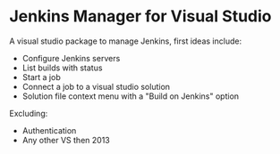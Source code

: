 Jenkins Manager for Visual Studio
================

A visual studio package to manage Jenkins, first ideas include:

 - Configure Jenkins servers
 - List builds with status
 - Start a job
 - Connect a job to a visual studio solution
 - Solution file context menu with a "Build on Jenkins" option

Excluding:

 - Authentication
 - Any other VS then 2013
